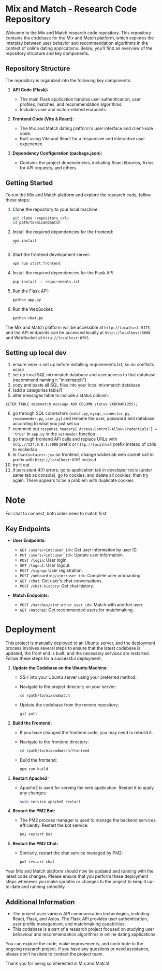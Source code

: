# Mix and Match - Research Code Repository

Welcome to the Mix and Match research code repository. This repository contains the codebase for the Mix and Match platform, which explores the interplay between user behavior and recommendation algorithms in the context of online dating applications. Below, you'll find an overview of the repository structure and key components.

## Repository Structure

The repository is organized into the following key components:

1. **API Code (Flask):**
   - The main Flask application handles user authentication, user profiles, matches, and recommendation algorithms.
   - Includes user and match-related endpoints.

2. **Frontend Code (Vite & React):**
   - The Mix and Match dating platform's user interface and client-side code.
   - Built using Vite and React for a responsive and interactive user experience.

3. **Dependency Configuration (package.json):**
   - Contains the project dependencies, including React libraries, Axios for API requests, and others.

## Getting Started

To run the Mix and Match platform and explore the research code, follow these steps:

1. Clone the repository to your local machine:

   ```bash
   git clone <repository_url>
   cd path/to/mixandmatch
   ```

2. Install the required dependencies for the frontend:

   ```bash
   npm install
   ``

3. Start the frontend development server:

   ```bash
   npm run start:frontend
   ```

4. Install the required dependencies for the Flask API:

   ```bash
   pip install -r requirements.txt
   ```

5. Run the Flask API:

   ```bash
   python app.py
   ```
   
5. Run the WebSocket:

   ```bash
   python chat.py
   ```

   

The Mix and Match platform will be accessible at `http://localhost:5173`, and the API endpoints can be accessed locally at `http://localhost:5000` and WebSocket at `http://localhost:8765`.


## Setting up local dev
1. ensure venv is set up before installing requirements.txt, so no conflicts occur
2. set up local SQL mixnmatch database and user access to that database (recommend naming it "mixnmatch")
3. copy and paste all SQL files into your local mixnmatch database 
4. (add a categories table?)
5. alter messages table to include a status column: 

`ALTER TABLE mixnmatch.message
ADD COLUMN status VARCHAR(255);`

6. go through SQL connectors (`match.py`, `mysql_connector.py`, `recommender.py`, `user.py`) and rename the user, password and database according to what you just set up
7. comment out `response.headers['Access-Control-Allow-Credentials'] = 'true'` in `app.py` in the `setHeader` function
8. go through frontend API calls and replace URLs with `http://127.0.0.1:5000` prefix or `http://localhost` prefix instead of calls to wickerlab
9. in `ChatContainer.jsx` on frontend, change wickerlab web socket call to prefix with `http://localhost:8765` instead
10. try it out
11. if persistent 401 errors, go to application tab in developer tools (under same tab as console), go to cookies, and delete all cookies, then try again. There appears to be a problem with duplicate cookies

# Note
For chat to connect, both sides need to match first


## Key Endpoints

- **User Endpoints:**
  - `GET /users/<int:user_id>`: Get user information by user ID.
  - `PUT /users/<int:user_id>`: Update user information.
  - `POST /login`: User login.
  - `GET /logout`: User logout.
  - `POST /signup`: User registration.
  - `POST /onboarding/<int:user_id>`: Complete user onboarding.
  - `GET /chat`: Get user's chat conversations.
  - `POST /chat-history`: Get chat history.

- **Match Endpoints:**
  - `POST /matches/<int:other_user_id>`: Match with another user.
  - `GET /matches`: Get recommended users for matchmaking.
 
# Deployment

This project is manually deployed to an Ubuntu server, and the deployment process involves several steps to ensure that the latest codebase is updated, the front end is built, and the necessary services are restarted. Follow these steps for a successful deployment:

1. **Update the Codebase on the Ubuntu Machine:**
   - SSH into your Ubuntu server using your preferred method.
   - Navigate to the project directory on your server:

     ```bash
     cd /path/to/mixandmatch
     ```

   - Update the codebase from the remote repository:

     ```bash
     git pull
     ```

2. **Build the Frontend:**
   - If you have changed the frontend code, you may need to rebuild it.
   - Navigate to the frontend directory:

     ```bash
     cd /path/to/mixandmatch/frontend
     ```

   - Build the frontend:

     ```bash
     npm run build
     ```

3. **Restart Apache2:**
   - Apache2 is used for serving the web application. Restart it to apply any changes:

     ```bash
     sudo service apache2 restart
     ```

4. **Restart the PM2 Bot:**
   - The PM2 process manager is used to manage the backend services efficiently. Restart the bot service:

     ```bash
     pm2 restart bot
     ```

5. **Restart the PM2 Chat:**
   - Similarly, restart the chat service managed by PM2:

     ```bash
     pm2 restart chat
     ```

Your Mix and Match platform should now be updated and running with the latest code changes. Please ensure that you perform these deployment steps whenever you make updates or changes to the project to keep it up-to-date and running smoothly.


## Additional Information

- The project uses various API communication technologies, including React, Flask, and Axios. The Flask API provides user authentication, user profile management, and matchmaking capabilities.
- This codebase is a part of a research project focused on studying user behaviour and recommendation algorithms in online dating applications.

You can explore the code, make improvements, and contribute to the ongoing research project. If you have any questions or need assistance, please don't hesitate to contact the project team.

Thank you for being so interested in Mix and Match!
